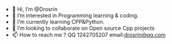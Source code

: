- 👋 Hi, I’m @Drosrin
- 👀 I’m interested in Programming learning & coding.
- 🌱 I’m currently learning CPP&Python.
- 💞️ I’m looking to collaborate on Open source Cpp projects
- 📫 How to reach me ? QQ 1242705207 email:drosrin@qq.com

<!---
Drosrin/Drosrin is a ✨ special ✨ repository because its `README.md` (this file) appears on your GitHub profile.
You can click the Preview link to take a look at your changes.
--->
